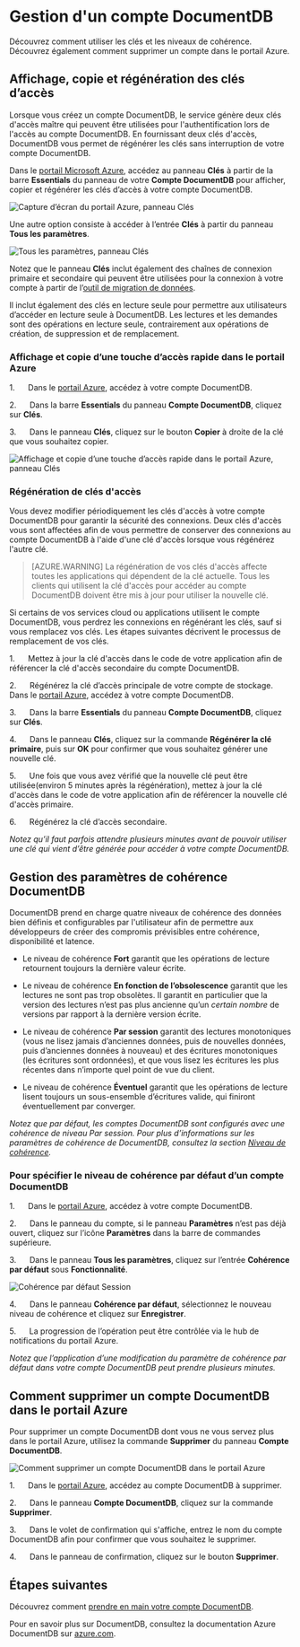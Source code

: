 <properties
	pageTitle="Gestion d’un compte DocumentDB via le portail Azure | Microsoft Azure"
	description="Apprenez à gérer un compte DocumentDB via le portail Azure. Trouvez un guide vous expliquant comment utiliser le portail Azure pour afficher, copier, supprimer et accéder aux comptes."
	keywords="Portail Azure, documentdb, azure, Microsoft azure"
	services="documentdb"
	documentationCenter=""
	authors="AndrewHoh"
	manager="jhubbard"
	editor="cgronlun"/>

<tags
	ms.service="documentdb"
	ms.workload="data-services"
	ms.tgt_pltfrm="na"
	ms.devlang="na"
	ms.topic="article"
	ms.date="02/26/2016"
	ms.author="anhoh"/>

# Gestion d'un compte DocumentDB

Découvrez comment utiliser les clés et les niveaux de cohérence. Découvrez également comment supprimer un compte dans le portail Azure.

## <a id="keys"></a>Affichage, copie et régénération des clés d’accès
Lorsque vous créez un compte DocumentDB, le service génère deux clés d'accès maître qui peuvent être utilisées pour l'authentification lors de l'accès au compte DocumentDB. En fournissant deux clés d'accès, DocumentDB vous permet de régénérer les clés sans interruption de votre compte DocumentDB.

Dans le [portail Microsoft Azure](https://portal.azure.com/), accédez au panneau **Clés** à partir de la barre **Essentials** du panneau de votre **Compte DocumentDB** pour afficher, copier et régénérer les clés d’accès à votre compte DocumentDB.

![Capture d’écran du portail Azure, panneau Clés](./media/documentdb-manage-account/keys.png)

Une autre option consiste à accéder à l’entrée **Clés** à partir du panneau **Tous les paramètres**.

![Tous les paramètres, panneau Clés](./media/documentdb-manage-account/allsettingskeys.png)

Notez que le panneau **Clés** inclut également des chaînes de connexion primaire et secondaire qui peuvent être utilisées pour la connexion à votre compte à partir de l’[outil de migration de données](documentdb-import-data.md).

Il inclut également des clés en lecture seule pour permettre aux utilisateurs d’accéder en lecture seule à DocumentDB. Les lectures et les demandes sont des opérations en lecture seule, contrairement aux opérations de création, de suppression et de remplacement.

### Affichage et copie d’une touche d’accès rapide dans le portail Azure

1.      Dans le [portail Azure](https://portal.azure.com/), accédez à votre compte DocumentDB. 

2.      Dans la barre **Essentials** du panneau **Compte DocumentDB**, cliquez sur **Clés**.

3.      Dans le panneau **Clés**, cliquez sur le bouton **Copier** à droite de la clé que vous souhaitez copier.

  ![Affichage et copie d’une touche d’accès rapide dans le portail Azure, panneau Clés](./media/documentdb-manage-account/copykeys.png)

### Régénération de clés d'accès

Vous devez modifier périodiquement les clés d'accès à votre compte DocumentDB pour garantir la sécurité des connexions. Deux clés d'accès vous sont affectées afin de vous permettre de conserver des connexions au compte DocumentDB à l'aide d'une clé d'accès lorsque vous régénérez l'autre clé.

> [AZURE.WARNING] La régénération de vos clés d'accès affecte toutes les applications qui dépendent de la clé actuelle. Tous les clients qui utilisent la clé d'accès pour accéder au compte DocumentDB doivent être mis à jour pour utiliser la nouvelle clé.

Si certains de vos services cloud ou applications utilisent le compte DocumentDB, vous perdrez les connexions en régénérant les clés, sauf si vous remplacez vos clés. Les étapes suivantes décrivent le processus de remplacement de vos clés.

1.      Mettez à jour la clé d'accès dans le code de votre application afin de référencer la clé d'accès secondaire du compte DocumentDB.

2.      Régénérez la clé d’accès principale de votre compte de stockage. Dans le [portail Azure](https://portal.azure.com/), accédez à votre compte DocumentDB.

3.      Dans la barre **Essentials** du panneau **Compte DocumentDB**, cliquez sur **Clés**.

4.      Dans le panneau **Clés**, cliquez sur la commande **Régénérer la clé primaire**, puis sur **OK** pour confirmer que vous souhaitez générer une nouvelle clé.

5.      Une fois que vous avez vérifié que la nouvelle clé peut être utilisée(environ 5 minutes après la régénération), mettez à jour la clé d'accès dans le code de votre application afin de référencer la nouvelle clé d'accès primaire.

6.      Régénérez la clé d’accès secondaire.

*Notez qu’il faut parfois attendre plusieurs minutes avant de pouvoir utiliser une clé qui vient d’être générée pour accéder à votre compte DocumentDB.*

## <a id="consistency"></a>Gestion des paramètres de cohérence DocumentDB
DocumentDB prend en charge quatre niveaux de cohérence des données bien définis et configurables par l'utilisateur afin de permettre aux développeurs de créer des compromis prévisibles entre cohérence, disponibilité et latence.

- Le niveau de cohérence **Fort** garantit que les opérations de lecture retournent toujours la dernière valeur écrite.

- Le niveau de cohérence **En fonction de l’obsolescence** garantit que les lectures ne sont pas trop obsolètes. Il garantit en particulier que la version des lectures n’est pas plus ancienne qu’un *certain nombre* de versions par rapport à la dernière version écrite.

- Le niveau de cohérence **Par session** garantit des lectures monotoniques (vous ne lisez jamais d’anciennes données, puis de nouvelles données, puis d’anciennes données à nouveau) et des écritures monotoniques (les écritures sont ordonnées), et que vous lisez les écritures les plus récentes dans n’importe quel point de vue du client.

- Le niveau de cohérence **Éventuel** garantit que les opérations de lecture lisent toujours un sous-ensemble d’écritures valide, qui finiront éventuellement par converger.

*Notez que par défaut, les comptes DocumentDB sont configurés avec une cohérence de niveau Par session. Pour plus d’informations sur les paramètres de cohérence de DocumentDB, consultez la section [Niveau de cohérence](http://go.microsoft.com/fwlink/p/?LinkId=402365).*

### Pour spécifier le niveau de cohérence par défaut d’un compte DocumentDB

1.      Dans le [portail Azure](https://portal.azure.com/), accédez à votre compte DocumentDB. 

2.      Dans le panneau du compte, si le panneau **Paramètres** n’est pas déjà ouvert, cliquez sur l’icône **Paramètres** dans la barre de commandes supérieure.

3.      Dans le panneau **Tous les paramètres**, cliquez sur l’entrée **Cohérence par défaut** sous **Fonctionnalité**.

![Cohérence par défaut Session](./media/documentdb-manage-account/chooseandsaveconsistency.png)

4.      Dans le panneau **Cohérence par défaut**, sélectionnez le nouveau niveau de cohérence et cliquez sur **Enregistrer**.

5.      La progression de l’opération peut être contrôlée via le hub de notifications du portail Azure.

*Notez que l’application d’une modification du paramètre de cohérence par défaut dans votre compte DocumentDB peut prendre plusieurs minutes.*

## <a id="delete"></a> Comment supprimer un compte DocumentDB dans le portail Azure
Pour supprimer un compte DocumentDB dont vous ne vous servez plus dans le portail Azure, utilisez la commande **Supprimer** du panneau **Compte DocumentDB**.

![Comment supprimer un compte DocumentDB dans le portail Azure](./media/documentdb-manage-account/deleteaccountconfirmation.png)

1.      Dans le [portail Azure](https://portal.azure.com/), accédez au compte DocumentDB à supprimer. 

2.      Dans le panneau **Compte DocumentDB**, cliquez sur la commande **Supprimer**.

3.      Dans le volet de confirmation qui s'affiche, entrez le nom du compte DocumentDB afin pour confirmer que vous souhaitez le supprimer.

4.      Dans le panneau de confirmation, cliquez sur le bouton **Supprimer**.

## <a id="next"></a>Étapes suivantes

Découvrez comment [prendre en main votre compte DocumentDB](http://go.microsoft.com/fwlink/p/?LinkId=402364).

Pour en savoir plus sur DocumentDB, consultez la documentation Azure DocumentDB sur [azure.com](http://go.microsoft.com/fwlink/?LinkID=402319&clcid=0x409).

<!---HONumber=AcomDC_0302_2016-->
